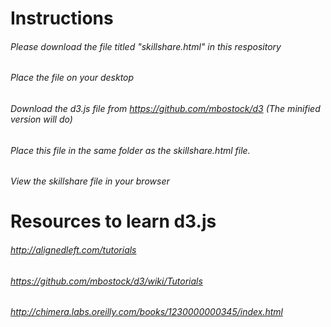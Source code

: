 # Instructions
###### Please download the file titled "skillshare.html" in this respository

###### Place the file on your desktop 

###### Download the d3.js file from https://github.com/mbostock/d3 (The minified version will do)

###### Place this file in the same folder as the skillshare.html file.

######  View the skillshare file in your browser


# Resources to learn d3.js
###### http://alignedleft.com/tutorials
###### https://github.com/mbostock/d3/wiki/Tutorials
###### http://chimera.labs.oreilly.com/books/1230000000345/index.html
